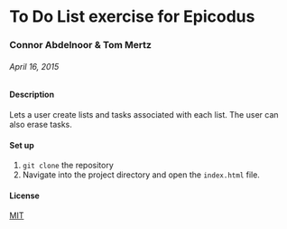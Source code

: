 # To Do List exercise for Epicodus

### Connor Abdelnoor & Tom Mertz

###### April 16, 2015

#### Description

Lets a user create lists and tasks associated with each list. The user can also erase tasks.

#### Set up

1. `git clone` the repository
2. Navigate into the project directory and open the `index.html` file.

#### License

[MIT](https://gist.github.com/tfmertz/f59650110a594d4e226b)
